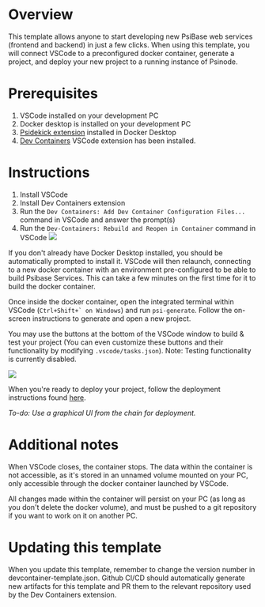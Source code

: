 # Overview

This template allows anyone to start developing new PsiBase web services (frontend and backend) in just a few clicks. When using this template, you will connect VSCode to a preconfigured docker container, generate a project, and deploy your new project to a running instance of Psinode.


# Prerequisites

1. VSCode installed on your development PC
2. Docker desktop is installed on your development PC
3. [Psidekick extension](docker-desktop://extensions/marketplace?extensionId=jamesmart/psidekick&tag=0.1.3) installed in Docker Desktop
4. [Dev Containers](https://marketplace.visualstudio.com/items?itemName=ms-vscode-remote.remote-containers) VSCode extension has been installed.

# Instructions

1. Install VSCode
2. Install Dev Containers extension
3. Run the `Dev Containers: Add Dev Container Configuration Files...` command in VSCode and answer the prompt(s)
4. Run the `Dev-Containers: Rebuild and Reopen in Container` command in VSCode
![](/res/rebuild_reopen.png)

If you don't already have Docker Desktop installed, you should be automatically prompted to install it. VSCode will then relaunch, connecting to a new docker container with an environment pre-configured to be able to build Psibase Services. This can take a few minutes on the first time for it to build the docker container.

Once inside the docker container, open the integrated terminal within VSCode (```Ctrl+Shift+` on Windows```) and run `psi-generate`. Follow the on-screen instructions to generate and open a new project.

You may use the buttons at the bottom of the VSCode window to build & test your project (You can even customize these buttons and their functionality by modifying `.vscode/tasks.json`). Note: Testing functionality is currently disabled.

![](/res/build_test.png)

When you're ready to deploy your project, follow the deployment instructions found [here](https://doc-sys.psibase.io/cpp-service/basic/index.html#deploying-the-service).

*To-do: Use a graphical UI from the chain for deployment.*

# Additional notes

When VSCode closes, the container stops. The data within the container is not accessible, as it's stored in an unnamed volume mounted on your PC, only accessible through the docker container launched by VSCode.

All changes made within the container will persist on your PC (as long as you don't delete the docker volume), and must be pushed to a git repository if you want to work on it on another PC.

# Updating this template

When you update this template, remember to change the version number in devcontainer-template.json.
Github CI/CD should automatically generate new artifacts for this template and PR them to the relevant repository used by the Dev Containers extension.
